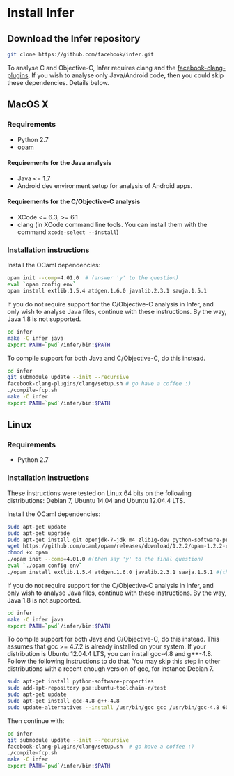 # Install Infer

## Download the Infer repository

```bash
git clone https://github.com/facebook/infer.git
```

To analyse C and Objective-C, Infer requires clang and the
[facebook-clang-plugins](https://github.com/facebook/facebook-clang-plugins). If
you wish to analyse only Java/Android code, then you could skip these
dependencies. Details below.


## MacOS X

### Requirements

- Python 2.7
- [opam](https://opam.ocaml.org/doc/Install.html#OSX)

#### Requirements for the Java analysis

- Java <= 1.7
- Android dev environment setup for analysis of Android apps.

#### Requirements for the C/Objective-C analysis

- XCode <= 6.3, >= 6.1
- clang (in XCode command line tools. You can install them with the command `xcode-select --install`)

### Installation instructions

Install the OCaml dependencies:

```bash
opam init --comp=4.01.0  # (answer 'y' to the question)
eval `opam config env`
opam install extlib.1.5.4 atdgen.1.6.0 javalib.2.3.1 sawja.1.5.1
```

If you do not require support for the C/Objective-C analysis in Infer,
and only wish to analyse Java files, continue with these
instructions. By the way, Java 1.8 is not supported.

```bash
cd infer
make -C infer java
export PATH=`pwd`/infer/bin:$PATH
```

To compile support for both Java and C/Objective-C, do this instead.

```bash
cd infer
git submodule update --init --recursive
facebook-clang-plugins/clang/setup.sh # go have a coffee :)
./compile-fcp.sh
make -C infer
export PATH=`pwd`/infer/bin:$PATH
```


## Linux

### Requirements

- Python 2.7

### Installation instructions

These instructions were tested on Linux 64 bits on the following
distributions: Debian 7, Ubuntu 14.04 and Ubuntu 12.04.4 LTS.

Install the OCaml dependencies:

```bash
sudo apt-get update
sudo apt-get upgrade
sudo apt-get install git openjdk-7-jdk m4 zlib1g-dev python-software-properties build-essential libgmp-dev libmpfr-dev libmpc-dev unzip
wget https://github.com/ocaml/opam/releases/download/1.2.2/opam-1.2.2-x86_64-Linux -O opam
chmod +x opam
./opam init --comp=4.01.0 #(then say 'y' to the final question)
eval `./opam config env`
./opam install extlib.1.5.4 atdgen.1.6.0 javalib.2.3.1 sawja.1.5.1 #(then say 'y' to the question)
```

If you do not require support for the C/Objective-C analysis in Infer,
and only wish to analyse Java files, continue with these
instructions. By the way, Java 1.8 is not supported.

```bash
cd infer
make -C infer java
export PATH=`pwd`/infer/bin:$PATH
```

To compile support for both Java and C/Objective-C, do this
instead. This assumes that gcc >= 4.7.2 is already installed on your
system. If your distribution is Ubuntu 12.04.4 LTS, you can install
gcc-4.8 and g++-4.8. Follow the following instructions to do that. You
may skip this step in other distributions with a recent enough version
of gcc, for instance Debian 7.

```bash
sudo apt-get install python-software-properties
sudo add-apt-repository ppa:ubuntu-toolchain-r/test
sudo apt-get update
sudo apt-get install gcc-4.8 g++-4.8
sudo update-alternatives --install /usr/bin/gcc gcc /usr/bin/gcc-4.8 60 --slave /usr/bin/g++ g++ /usr/bin/g++-4.8
```

Then continue with:

```bash
cd infer
git submodule update --init --recursive
facebook-clang-plugins/clang/setup.sh  # go have a coffee :)
./compile-fcp.sh
make -C infer
export PATH=`pwd`/infer/bin:$PATH
```
